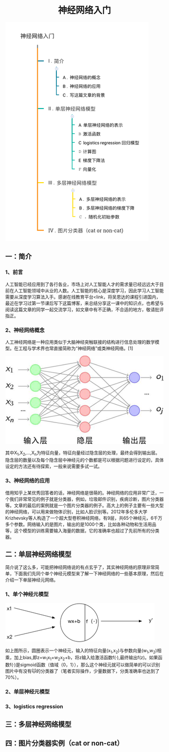 # <center> 神经网络入门</center>
![轮廓图](images/outline_neuralnetwork.png)
## 一：简介
### 1、前言
 人工智能已经应用到了各行各业，市场上对人工智能人才的需求量已经远远大于目前在人工智能领域中从业的人数。人工智能的核心是深度学习，因此学习人工智能需要从深度学习算法入手。感谢在线教育平台<link，将吴恩达的课程引进国内，最近在学习过第一节课后写下这篇博客，来总结分享这一课中的知识点，也希望与阅读这篇文章的同学一起交流学习，如文章中有不正确，不合适的地方，敬请批评指正。
### 2、神经网络概念
 人工神经网络是一种应用类似于大脑神经突触联接的结构进行信息处理的数学模型。在工程与学术界也常直接简称为“神经网络”或类神经网络。[1]
 
 ![](images/introduct_to_neuralnetwork.jpg)
 
 其中X<sub>1</sub>,X<sub>2</sub>,...,X<sub>n</sub>为特征向量，特征向量经过隐含层的处理，最终会得到输出层。隐含层的数量以及每个隐含层中神经元的个数都是可以根据问题进行设定的，具体设定的方法还有待探索，一般来说需要多试一试。

### 3、神经网络的应用
借用知乎上某优秀回答者的话，神经网络是很萌的。神经网络的应用非常广泛，一个我们非常常见的例子就是分类器，例如，垃圾邮件识别，疾病诊断，图片分类器等。文章的最后的案例就是一个图片分类器的例子。高大上的例子主要有一些大型的神经网络，可以用来做物体识别，比如人脸识别等。2012年多伦多大学Krizhevsky等人构造了一个超大型卷积神经网络，有9层，共65个神经元，6千万多个参数。网络输入的是图片，输出的是1000个类，比如各种动物和生活用品等，这个模型的训练需要输入海量的数据，它的准确率也超过了先前所有的分类器。


## 二：单层神经网络模型
简介说了这么多，可能把神经网络说的有点玄乎了，其实神经网络的原理非常简单，下面我们先同个单个神经元模型来了解一下神经网络的一些基本原理，然后在介绍一下单层神经元网络。
### 1、单个神经元模型
 ![轮廓图](images/one_neural.png)
 
 如上图所示，圆圈表示一个神经元，输入的特征向量(x<sub>1</sub>,x<sub>2</sub>)与参数向量(w<sub>1</sub>,w<sub>2</sub>)相乘，加上bias,即z=w<sub>1</sub>x<sub>1</sub>+w<sub>2</sub>x<sub>2</sub>+b，将z输入给激活函数f(·),最终输出f(z)。如果函数f(·)是sigmoid函数（值域（0，1）），那么这个神经元就可以做简单的可以识别图片中有没有🐱的分类器了（笔者实际操作，少量数据下，分类准确率也达到了70%）。
### 2、单层神经元模型
### 3、logistics regression
## 三：多层神经网络模型
## 四：图片分类器实例（cat or non-cat）
  